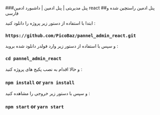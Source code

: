 ###پنل مدیریتی | پنل ادمین | داشبورد ادمین react
##پنل ادمین راستچین شده و فارسی 

ابتدا با استفاده از دستور زیر پروژه را دانلود کنید : 

### `https://github.com/PicoBaz/pannel_admin_react.git`

و سپس با استفاده از دستور زیر وارد فولدر دانلود شده بروید :

### `cd pannel_admin_react`

و حالا اقدام به نصب پکیج های پروژه کنید :

### `npm install` or ‍‍`yarn install`

و سپس با دستور زیر خروجی را مشاهده کنید : 
### `npm start` or `yarn start`
